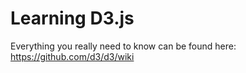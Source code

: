 # Learning D3.js #

Everything you really need to know can be found here: https://github.com/d3/d3/wiki

